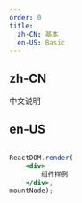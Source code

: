 ```yaml
---
order: 0
title:
  zh-CN: 基本
  en-US: Basic
---
```


## zh-CN

中文说明

## en-US


````jsx

ReactDOM.render(
    <div>
        组件样例
    </div>,
mountNode);
````

